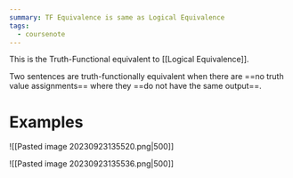 ```yaml
---
summary: TF Equivalence is same as Logical Equivalence
tags:
  - coursenote
---
```

This is the Truth-Functional equivalent to [[Logical Equivalence]].

Two sentences are truth-functionally equivalent when there are ==no truth value assignments== where they ==do not have the same output==.

# Examples
![[Pasted image 20230923135520.png|500]]

![[Pasted image 20230923135536.png|500]]